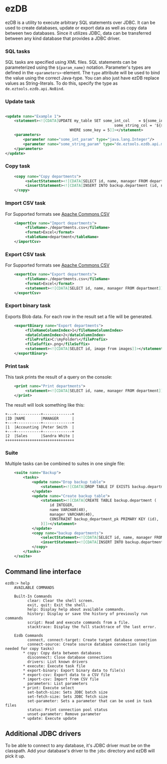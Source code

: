 # ezDB

ezDB is a utility to execute arbitrary SQL statements over JDBC. 
It can be used to create databases, update or export data as well as copy data between two databases. 
Since it utilizes JDBC, data can be transferred between any kind database that provides a JDBC driver. 

    
### SQL tasks

SQL tasks are specified using XML files. 
SQL statements can be parameterized using the `${param_name}` notation. 
Parameter's types are defined in the `<parameters>`-element. 
The `type` attribute will be used to bind the value using the correct Java-type.
You can also just have ezDB replace values as String-literals. 
To do this, specify the type as `de.eztools.ezdb.api.NoBind`.

### Update task

```xml

<update name="Example 1">
    <statement><![CDATA[UPDATE my_table SET some_int_col    = ${some_int_param},
                                                 some_string_col = '${some_string_param}'
                             WHERE some_key = 5]]></statement>
    <parameters>
        <parameter name="some_int_param" type="java.lang.Integer"/>
        <parameter name="some_string_param" type="de.eztools.ezdb.api.model.NoBind"/>
    </parameters>
</update>
```   

### Copy task

```xml
    <copy name="Copy departments">
         <selectStatement><![CDATA[SELECT id, name, manager FROM department]]></selectStatement>
         <insertStatement><![CDATA[INSERT INTO backup.department (id, name, manager) VALUES (?, ?, ?)]]></insertStatement>
    </copy>
```  

### Import CSV task

For Supported formats see [Apache Commons CSV](https://commons.apache.org/proper/commons-csv/apidocs/org/apache/commons/csv/CSVFormat.Predefined.html)

```xml
    <importCsv name="Import departments">
         <fileName>./departments.csv</fileName>
         <format>Excel</format>
         <tableName>department</tableName>
    </importCsv>
```   

### Export CSV task

For Supported formats see [Apache Commons CSV](https://commons.apache.org/proper/commons-csv/apidocs/org/apache/commons/csv/CSVFormat.Predefined.html)

```xml
    <exportCsv name="Export departments">
         <fileName>./departments.csv</fileName>
         <format>Excel</format>
         <statement><![CDATA[SELECT id, name, manager FROM department]]></statement>
    </exportCsv>
```   

### Export binary task

Exports Blob data. For each row in the result set a file will be generated.

```xml
    <exportBinary name="Export departments">
         <fileNameColumnIndex>1</fileNameColumnIndex>
         <dataColumnIndex>2</dataColumnIndex>
         <filePrefix>C:\myFolder\</filePrefix>
         <fileSuffix>.png</fileSuffix>
         <statement><![CDATA[SELECT id, image from images]]></statement>
    </exportBinary>
```   

### Print task

This task prints the result of a query on the console:

```xml
    <print name="Print departments">
         <statement><![CDATA[SELECT id, name, manager FROM department]]></statement>
    </print>
```   
        
The result will look something like this:

    +---+-----------+-------------+
    |ID |NAME       |MANAGER      |
    +---+-----------+-------------+
    |1  |Accounting |Peter Smith  |
    +---+-----------+-------------+
    |2  |Sales      |Sandra White |
    +++++++++++++++++++++++++++++++
    
### Suite

Multiple tasks can be combined to suites in one single file:
```xml
    <suite name="Backup">
        <tasks>
            <update name="Drop backup table">
                <statement><![CDATA[DROP TABLE IF EXISTS backup.department CASCADE]]></statement>
            </update>
            <update name="Create backup table">
                <statement><![CDATA[CREATE TABLE backup.department (
                    id INTEGER,
                    name VARCHAR(40),
                    manager VARCHAR(40),
                    CONSTRAINT backup_department_pk PRIMARY KEY (id),
                )]]></statement>
            </update>
            <copy name="backup departments">
                <selectStatement><![CDATA[SELECT id, name, manager FROM hr.department]]></selectStatement>
                <insertStatement><![CDATA[INSERT INTO backup.department (id, name, manager) VALUES (?, ?, ?)]]></insertStatement>
            </copy>
        </tasks>
    </suite>
```    
## Command line interface

    ezdb:> help
        AVAILABLE COMMANDS
        
        Built-In Commands
              clear: Clear the shell screen.
              exit, quit: Exit the shell.
              help: Display help about available commands.
              history: Display or save the history of previously run commands
              script: Read and execute commands from a file.
              stacktrace: Display the full stacktrace of the last error.
        
        Ezdb Commands
              connect, connect-target: Create target database connection
              connect-source: Create source database connection (only needed for copy tasks)
            * copy: Copy data between databases
              disconnect: Close database connections
              drivers: List known drivers
            * execute: Execute task file
            * export-binary: Export binary data to file(s)
            * export-csv: Export data to a CSV file
            * import-csv: Import from CSV file
              parameters: List parameters
            * print: Execute select
              set-batch-size: Sets JDBC batch size
              set-fetch-size: Sets JDBC fetch size
              set-parameter: Sets a parameter that can be used in task files
              status: Print connection pool status
              unset-parameter: Remove parameter
            * update: Execute update


## Additional JDBC drivers

To be able to connect to any database, it's JDBC driver must be on the classpath. 
Add your database's driver to the `jdbc` directory and ezDB will pick it up.